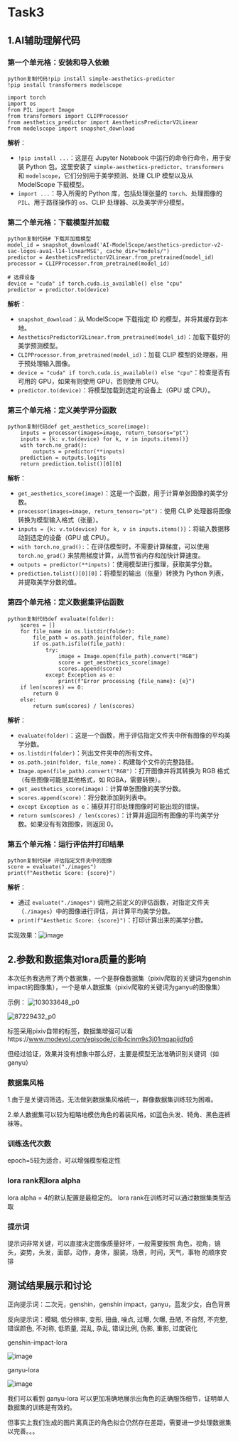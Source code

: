 # Task3

## 1.AI辅助理解代码

### 第一个单元格：安装和导入依赖

```
python复制代码!pip install simple-aesthetics-predictor
!pip install transformers modelscope

import torch
import os
from PIL import Image
from transformers import CLIPProcessor
from aesthetics_predictor import AestheticsPredictorV2Linear
from modelscope import snapshot_download
```

**解析**：

- `!pip install ...`：这是在 Jupyter Notebook 中运行的命令行命令，用于安装 Python 包。这里安装了 `simple-aesthetics-predictor`、`transformers` 和 `modelscope`，它们分别用于美学预测、处理 CLIP 模型以及从 ModelScope 下载模型。
- `import ...`：导入所需的 Python 库，包括处理张量的 `torch`、处理图像的 `PIL`、用于路径操作的 `os`、CLIP 处理器、以及美学评分模型。

### 第二个单元格：下载模型并加载

```
python复制代码# 下载并加载模型
model_id = snapshot_download('AI-ModelScope/aesthetics-predictor-v2-sac-logos-ava1-l14-linearMSE', cache_dir="models/")
predictor = AestheticsPredictorV2Linear.from_pretrained(model_id)
processor = CLIPProcessor.from_pretrained(model_id)

# 选择设备
device = "cuda" if torch.cuda.is_available() else "cpu"
predictor = predictor.to(device)
```

**解析**：

- `snapshot_download`：从 ModelScope 下载指定 ID 的模型，并将其缓存到本地。
- `AestheticsPredictorV2Linear.from_pretrained(model_id)`：加载下载好的美学预测模型。
- `CLIPProcessor.from_pretrained(model_id)`：加载 CLIP 模型的处理器，用于预处理输入图像。
- `device = "cuda" if torch.cuda.is_available() else "cpu"`：检查是否有可用的 GPU，如果有则使用 GPU，否则使用 CPU。
- `predictor.to(device)`：将模型加载到选定的设备上（GPU 或 CPU）。

### 第三个单元格：定义美学评分函数

```
python复制代码def get_aesthetics_score(image):
    inputs = processor(images=image, return_tensors="pt")
    inputs = {k: v.to(device) for k, v in inputs.items()}
    with torch.no_grad():
        outputs = predictor(**inputs)
    prediction = outputs.logits
    return prediction.tolist()[0][0]
```

**解析**：

- `get_aesthetics_score(image)`：这是一个函数，用于计算单张图像的美学分数。
- `processor(images=image, return_tensors="pt")`：使用 CLIP 处理器将图像转换为模型输入格式（张量）。
- `inputs = {k: v.to(device) for k, v in inputs.items()}`：将输入数据移动到选定的设备（GPU 或 CPU）。
- `with torch.no_grad():`：在评估模型时，不需要计算梯度，可以使用 `torch.no_grad()` 来禁用梯度计算，从而节省内存和加快计算速度。
- `outputs = predictor(**inputs)`：使用模型进行推理，获取美学分数。
- `prediction.tolist()[0][0]`：将模型的输出（张量）转换为 Python 列表，并提取美学分数的值。

### 第四个单元格：定义数据集评估函数

```
python复制代码def evaluate(folder):
    scores = []
    for file_name in os.listdir(folder):
        file_path = os.path.join(folder, file_name)
        if os.path.isfile(file_path):
            try:
                image = Image.open(file_path).convert("RGB")
                score = get_aesthetics_score(image)
                scores.append(score)
            except Exception as e:
                print(f"Error processing {file_name}: {e}")
    if len(scores) == 0:
        return 0
    else:
        return sum(scores) / len(scores)
```

**解析**：

- `evaluate(folder)`：这是一个函数，用于评估指定文件夹中所有图像的平均美学分数。
- `os.listdir(folder)`：列出文件夹中的所有文件。
- `os.path.join(folder, file_name)`：构建每个文件的完整路径。
- `Image.open(file_path).convert("RGB")`：打开图像并将其转换为 RGB 格式（有些图像可能是其他格式，如 RGBA，需要转换）。
- `get_aesthetics_score(image)`：计算单张图像的美学分数。
- `scores.append(score)`：将分数添加到列表中。
- `except Exception as e`：捕获并打印处理图像时可能出现的错误。
- `return sum(scores) / len(scores)`：计算并返回所有图像的平均美学分数。如果没有有效图像，则返回 0。

### 第五个单元格：运行评估并打印结果

```
python复制代码# 评估指定文件夹中的图像
score = evaluate("./images")
print(f"Aesthetic Score: {score}")
```

**解析**：

- 通过 `evaluate("./images")` 调用之前定义的评估函数，对指定文件夹（`./images`）中的图像进行评估，并计算平均美学分数。
- `print(f"Aesthetic Score: {score}")`：打印计算出来的美学分数。

实现效果：![image](https://github.com/user-attachments/assets/f5dc5775-73fa-46ef-b7ad-d5a1ab6da54c)

## 2.参数和数据集对lora质量的影响

本次任务我选用了两个数据集，一个是群像数据集（pixiv爬取的关键词为genshin impact的图像集），一个是单人数据集（pixiv爬取的关键词为ganyu的图像集）

示例：
![103033648_p0](https://github.com/user-attachments/assets/fd8e5858-e4d1-4e0b-aa82-ffad44357e08)

![87229432_p0](https://github.com/user-attachments/assets/5c8c5e99-834c-42cd-b31c-0c72cacb3b83)

标签采用pixiv自带的标签，数据集增强可以看https://www.modevol.com/episode/clib4cinm9s3j01mqapijdfq6

但经过验证，效果并没有想象中那么好，主要是模型无法准确识别关键词（如ganyu）

### 数据集风格

1.由于是关键词筛选，无法做到数据集风格统一，群像数据集训练较为困难。

2.单人数据集可以较为粗略地模仿角色的着装风格，如蓝色头发、犄角、黑色连裤袜等。

### 训练迭代次数

epoch=5较为适合，可以增强模型稳定性

### lora rank和lora alpha

lora alpha = 4的默认配置是最稳定的。 lora rank在训练时可以通过数据集类型选取

### 提示词

提示词非常关键，可以直接决定图像质量好坏，一般需要按照 角色，视角，镜头，姿势，头发，面部，动作，身体，服装，场景，时间，天气，事物 的顺序安排

## 测试结果展示和讨论

正向提示词：二次元，genshin，genshin impact，ganyu，蓝发少女，白色背景

反向提示词：模糊, 低分辨率, 变形, 扭曲, 噪点, 过曝, 欠曝, 丑陋, 不自然, 不完整, 错误颜色, 不对称, 低质量, 混乱, 杂乱, 错误比例, 伪影, 重影, 过度锐化

genshin-impact-lora

![image](https://github.com/user-attachments/assets/f1fbdfd2-6a43-46e4-874f-7c7614245225)

ganyu-lora

![image](https://github.com/user-attachments/assets/caa1f0c1-3002-4855-a3fd-2925d856e6a6)

我们可以看到 ganyu-lora 可以更加准确地展示出角色的正确服饰细节，证明单人数据集的训练是有效的。

但事实上我们生成的图片离真正的角色拟合仍然存在差距，需要进一步处理数据集以完善。。。


